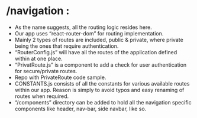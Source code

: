 # /navigation :


*   As the name suggests, all the routing logic resides here.
*   Our app uses “react-router-dom” for routing implementation.
*   Mainly 2 types of routes are included, public & private, where private being the ones that require authentication.
*   “RouterConfig.js” will have all the routes of the application defined within at one place.
*   “PrivatRoute.js” is a component to add a check for user authentication for secure/private routes.
*   Repo with PrivateRoute code sample.
*   CONSTANTS.js consists of all the constants for various available routes within our app. Reason is simply to avoid typos and easy renaming of routes when required.
*   “/components” directory can be added to hold all the navigation specific components like header, nav-bar, side navbar, like so.